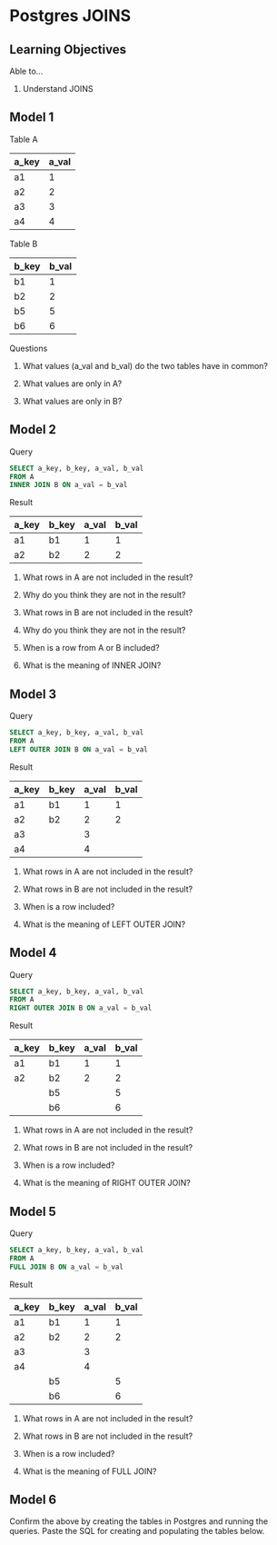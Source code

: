# Postgres JOINS

## Learning Objectives

Able to...

1. Understand JOINS

## Model 1

Table A

| a_key | a_val |
| ----- | ----- |
| a1    | 1     |
| a2    | 2     |
| a3    | 3     |
| a4    | 4     |

Table B

| b_key | b_val |
| ----- | ----- |
| b1    | 1     |
| b2    | 2     |
| b5    | 5     |
| b6    | 6     |

Questions

1. What values (a_val and b_val) do the two tables have in common?

2. What values are only in A?

3. What values are only in B?

## Model 2

Query

```sql
SELECT a_key, b_key, a_val, b_val
FROM A
INNER JOIN B ON a_val = b_val
```

Result

| a_key | b_key | a_val | b_val |
| ----- | ----- | ----- | ----- |
| a1    | b1    | 1     | 1     |
| a2    | b2    | 2     | 2     |

1. What rows in A are not included in the result?

2. Why do you think they are not in the result?

3. What rows in B are not included in the result?

4. Why do you think they are not in the result?

5. When is a row from A or B included?

6. What is the meaning of INNER JOIN?

## Model 3

Query

```sql
SELECT a_key, b_key, a_val, b_val
FROM A
LEFT OUTER JOIN B ON a_val = b_val
```

Result

| a_key | b_key | a_val | b_val |
| ----- | ----- | ----- | ----- |
| a1    | b1    | 1     | 1     |
| a2    | b2    | 2     | 2     |
| a3    |       | 3     |       |
| a4    |       | 4     |       |

1. What rows in A are not included in the result?

2. What rows in B are not included in the result?

3. When is a row included?

4. What is the meaning of LEFT OUTER JOIN?

## Model 4

Query

```sql
SELECT a_key, b_key, a_val, b_val
FROM A
RIGHT OUTER JOIN B ON a_val = b_val
```

Result

| a_key | b_key | a_val | b_val |
| ----- | ----- | ----- | ----- |
| a1    | b1    | 1     | 1     |
| a2    | b2    | 2     | 2     |
|       | b5    |       | 5     |
|       | b6    |       | 6     |

1. What rows in A are not included in the result?

2. What rows in B are not included in the result?

3. When is a row included?

4. What is the meaning of RIGHT OUTER JOIN?

## Model 5

Query

```sql
SELECT a_key, b_key, a_val, b_val
FROM A
FULL JOIN B ON a_val = b_val
```

Result

| a_key | b_key | a_val | b_val |
| ----- | ----- | ----- | ----- |
| a1    | b1    | 1     | 1     |
| a2    | b2    | 2     | 2     |
| a3    |       | 3     |       |
| a4    |       | 4     |       |
|       | b5    |       | 5     |
|       | b6    |       | 6     |

1. What rows in A are not included in the result?

2. What rows in B are not included in the result?

3. When is a row included?

4. What is the meaning of FULL JOIN?

## Model 6

Confirm the above by creating the tables in Postgres and running the
queries. Paste the SQL for creating and populating the tables below.

```sql

```
